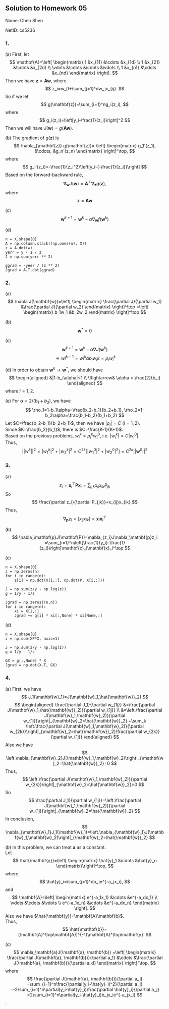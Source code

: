 ## Solution to Homework 05

Name: Chen Shen

NetID: cs5236

### 1.

(a) First, let
$$
\mathbf{A}=\left[
\begin{matrix}
1 &x_{11} &\cdots &x_{1d} \\
1 &x_{21} &\cdots &x_{2d} \\
\vdots &\cdots &\cdots &\vdots \\
1 &x_{n1} &\cdots &x_{nd}
\end{matrix} \right].
$$
Then we have $\mathbf{z}=\mathbf{A}\mathbf{w}$, where
$$
z_i=w_0+\sum_{j=1}^dw_jx_{ij}.
$$
So if we let
$$
g(\mathbf{z})=\sum_{i=1}^ng_i(z_i),
$$
where
$$
g_i(z_i)=\left[y_i-\frac{1}{z_i}\right]^2
$$
Then we will have $J(\mathbf{w})=g(\mathbf{A}\mathbf{w})$.

(b) The gradient of $g(\mathbf{z})$ is
$$
\nabla_{\mathbf{z}} g(\mathbf{z})= \left[
\begin{matrix}
g_1'(z_1), &\cdots, &g_n'(z_n)
\end{matrix} \right]^\top,
$$
where 
$$
g_i'(z_i)=-\frac{1}{z_i^2}\left[y_i-(-\frac{1}{z_i})\right]
$$
Based on the forward-backward rule,
$$
\nabla_{\mathbf{w}}J(\mathbf{w})=\mathbf{A}^\top\nabla_{\mathbf{z}} g(\mathbf{z}),
$$
where
$$
\mathbf{z}=\mathbf{A}\mathbf{w}
$$

(c)
$$
\mathbf{w}^{k+1}=\mathbf{w}^k-\alpha\nabla_{\mathbf{w}}f(\mathbf{w}^k)
$$

(d)     

```{.python .numberLines}
n = X.shape[0]
A = np.column.stack((np.ones(n), X))
z = A.dot(w)
yerr = y - 1 / z
J = np.sum(yerr ** 2)

ggrad = -yeer / (z ** 2)
Jgrad = A.T.dot(ggrad)
```

### 2.

(a)
$$
\nabla J(\mathbf{w})=\left[
\begin{matrix}
\frac{\partial J}{\partial w_1} &\frac{\partial J}{\partial w_2}
\end{matrix} \right]^\top
=\left[
\begin{matrix}
b_1w_1 &b_2w_2
\end{matrix} \right]^\top
$$

(b)
$$
\mathbf{w}^*=0
$$

(c)
$$
\mathbf{w}^{k+1}=\mathbf{w}^k-\alpha\nabla J(\mathbf{w}^k)
$$
$$
\Rightarrow wi^{k+1}=wi^k\alpha b_iw_ik=\rho_iw_i^k
$$

(d) In order to obtain $\mathbf{w}^k\rightarrow\mathbf{w}^*$, we should have
$$
\begin{aligned}
&|1-b_i\alpha|<1 \\
\Rightarrow& \alpha < \frac{2}{b_i}
\end{aligned}
$$
where $i=1,2$.

(e)
For $\alpha=2/(b_1+b_2)$, we have
$$
\rho_1=1-b_1\alpha=\frac{b_2-b_1}{b_2+b_1},
\rho_2=1-b_2\alpha=\frac{b_1-b_2}{b_1+b_2}
$$
Let $C=\frac{b_2-b_1}{b_2+b_1}$, then we have $|\rho_i|=C$ $(i=1,2)$.     
Since $K=\frac{b_2}{b_1}$, there is $C=\frac{K-1}{K+1}$.         
Based on the previous problems, $w_i^k=\rho_i^kw_i^0$, i.e. $|w_i^k|=C|w_i^0|$.   
Thus,
$$
||w^k||^2=|w_1^k|^2+|w_2^k|^2=C^{2k}\left[|w_1^0|^2+|w_2^0|^2\right]=C^{2k}||\mathbf{w}^0||^2
$$


### 3.

(a)
$$
z_i=\mathbf{x}_i^\top\mathbf{P}\mathbf{x}_i
=\sum_{j,k}x_{ij}x_{ik}P_{jk}
$$
So
$$
\frac{\partial z_i}{\partial P_{jk}}=x_{ij}x_{ik}
$$
Thus, 
$$
\nabla_\mathbf{p}z_i=\left[x_{ij}x_{ik}\right]=\mathbf{x}_i\mathbf{x}_i^\top
$$

(b)
$$
\nabla_\mathbf{p}J(\mathbf{P})=\nabla_{z_i}J\nabla_\mathbf{p}z_i
=\sum_{i=1}^n\left[\frac{1}{y_i}-\frac{1}{z_i}\right]\mathbf{x}_i\mathbf{x}_i^\top
$$

(c)     

```{.python .numberLines}
n = X.shape[0]
z = np.zeros(n)
for i in range(n):
    z[i] = np.dot(X[i,:], np.dot(P, X[i,:]))

J = np.sum(z/y - np.log(z))
g = 1/y - 1/z

Jgrad = np.zeros((n,n))
for i in range(n):
    xi = X[i,:]
    Jgrad += g[i] * xi[:,None] * xi[None,:]
```

(d)     

```{.python .numberLines}
n = X.shape[0]
z = np.sum(XP*X, axis=1)

J = np.sum(z/y - np.log(z))
g = 1/y - 1/z

GX = g[:,None] * X
Jgrad = np.dot(X.T, GX)
```

### 4.

(a) First, we have
$$
J_1(\mathbf{w}_1)=J(\mathbf{w}_1,\hat{\mathbf{w}}_2)
$$
$$
\begin{aligned}
\frac{\partial J_1}{\partial w_{1j}}
&=\frac{\partial J(\mathbf{w}_1,\hat{\mathbf{w}}_2)}{\partial w_{1j}} \\
&=\left.\frac{\partial J(\mathbf{w}_1,\mathbf{w}_2)}{\partial w_{1j}}\right|_{\mathbf{w}_2=\hat{\mathbf{w}}_2}
+\sum_k \left.\frac{\partial J(\mathbf{w}_1,\mathbf{w}_2)}{\partial w_{2k}}\right|_{\mathbf{w}_2=\hat{\mathbf{w}}_2}\frac{\partial w_{2k}}{\partial w_{1j}}
\end{aligned}
$$
Also we have
$$
\left.\nabla_{\mathbf{w}_2}J(\mathbf{w}_1,\mathbf{w}_2)\right|_{\mathbf{w}_2=\hat{\mathbf{w}}_2}=0
$$
Thus, 
$$
\left.\frac{\partial J(\mathbf{w}_1,\mathbf{w}_2)}{\partial w_{2k}}\right|_{\mathbf{w}_2=\hat{\mathbf{w}}_2}=0
$$
So
$$
\frac{\partial J_1}{\partial w_{1j}}=\left.\frac{\partial J(\mathbf{w}_1,\mathbf{w}_2)}{\partial w_{1j}}\right|_{\mathbf{w}_2=\hat{\mathbf{w}}_2}
$$
In conclusion,
$$
\nabla_{\mathbf{w}_1}J_1(\mathbf{w}_1)=\left.\nabla_{\mathbf{w}_1}J(\mathbf{w}_1,\mathbf{w}_2)\right|_{\mathbf{w}_2=\hat{\mathbf{w}}_2}
$$

(b) In this problem, we can treat $\mathbf{a}$ as a constant.       
Let 
$$
\hat{\mathbf{y}}=\left[
\begin{matrix}
\hat{y}_1 &\cdots &\hat{y}_n 
\end{matrix}\right]^\top,
$$
where
$$
\hat{y}_i=\sum_{j=1}^db_je^{-a_jx_i},
$$
and
$$
\mathbf{A}=\left[
\begin{matrix}
e^{-a_1x_1} &\cdots &e^{-a_dx_1} \\
\vdots &\cdots &\vdots \\
e^{-a_1x_n} &\cdots &e^{-a_dx_n}
\end{matrix} \right].
$$
Also we have $\hat{\mathbf{y}}=\mathbf{A}\mathbf{b}$.   
Thus,
$$
\hat{\mathbf{b}}=(\mathbf{A}^\top\mathbf{A})^{-1}\mathbf{A}^\top\mathbf{y}.
$$

(c)
$$
\nabla_\mathbf{a}J(\mathbf{a}, \mathbf{b})
=\left[
\begin{matrix}
\frac{\partial J(\mathbf{a}, \mathbf{b})}{\partial a_1}
&\cdots
&\frac{\partial J(\mathbf{a}, \mathbf{b})}{\partial a_d}
\end{matrix}
\right]^\top,
$$
where
$$
\frac{\partial J(\mathbf{a}, \mathbf{b})}{\partial a_j}
=\sum_{i=1}^n\frac{\partial(y_i-\hat{y}_i)^2}{\partial a_j}
=-2\sum_{i=1}^n\partial(y_i-\hat{y}_i)\frac{\partial \hat{y}_i}{\partial a_j}
=2\sum_{i=1}^n\partial(y_i-\hat{y}_i)b_jx_ie^{-a_jx_i}
$$.
